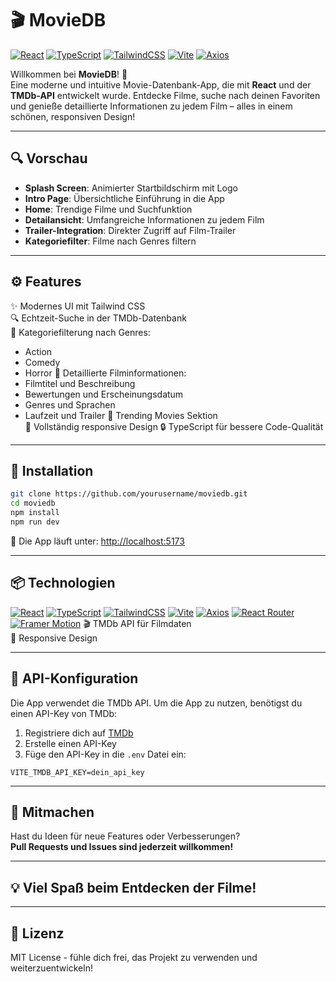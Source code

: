 # 🎬 MovieDB

[![React](https://img.shields.io/badge/React-20232A?style=for-the-badge&logo=react&logoColor=61DAFB)](https://reactjs.org/)
[![TypeScript](https://img.shields.io/badge/TypeScript-007ACC?style=for-the-badge&logo=typescript&logoColor=white)](https://www.typescriptlang.org/)
[![TailwindCSS](https://img.shields.io/badge/TailwindCSS-38B2AC?style=for-the-badge&logo=tailwind-css&logoColor=white)](https://tailwindcss.com/)
[![Vite](https://img.shields.io/badge/Vite-646CFF?style=for-the-badge&logo=vite&logoColor=white)](https://vitejs.dev/)
[![Axios](https://img.shields.io/badge/Axios-5A29E4?style=for-the-badge&logo=axios&logoColor=white)](https://axios-http.com/)

Willkommen bei **MovieDB**! 🍿  
Eine moderne und intuitive Movie-Datenbank-App, die mit **React** und der **TMDb-API** entwickelt wurde. Entdecke Filme, suche nach deinen Favoriten und genieße detaillierte Informationen zu jedem Film – alles in einem schönen, responsiven Design!

---

## 🔍 Vorschau

- **Splash Screen**: Animierter Startbildschirm mit Logo
- **Intro Page**: Übersichtliche Einführung in die App
- **Home**: Trendige Filme und Suchfunktion
- **Detailansicht**: Umfangreiche Informationen zu jedem Film
- **Trailer-Integration**: Direkter Zugriff auf Film-Trailer
- **Kategoriefilter**: Filme nach Genres filtern

---

## ⚙️ Features

✨ Modernes UI mit Tailwind CSS  
🔍 Echtzeit-Suche in der TMDb-Datenbank  
🎯 Kategoriefilterung nach Genres:

- Action
- Comedy
- Horror
  🎥 Detaillierte Filminformationen:
- Filmtitel und Beschreibung
- Bewertungen und Erscheinungsdatum
- Genres und Sprachen
- Laufzeit und Trailer
  🌟 Trending Movies Sektion  
  📱 Vollständig responsive Design
  🔒 TypeScript für bessere Code-Qualität

---

## 🚀 Installation

```bash
git clone https://github.com/yourusername/moviedb.git
cd moviedb
npm install
npm run dev
```

🔗 Die App läuft unter: [http://localhost:5173](http://localhost:5173)

---

## 📦 Technologien

[![React](https://img.shields.io/badge/React-20232A?style=for-the-badge&logo=react&logoColor=61DAFB)](https://reactjs.org/)
[![TypeScript](https://img.shields.io/badge/TypeScript-007ACC?style=for-the-badge&logo=typescript&logoColor=white)](https://www.typescriptlang.org/)
[![TailwindCSS](https://img.shields.io/badge/TailwindCSS-38B2AC?style=for-the-badge&logo=tailwind-css&logoColor=white)](https://tailwindcss.com/)
[![Vite](https://img.shields.io/badge/Vite-646CFF?style=for-the-badge&logo=vite&logoColor=white)](https://vitejs.dev/)
[![Axios](https://img.shields.io/badge/Axios-5A29E4?style=for-the-badge&logo=axios&logoColor=white)](https://axios-http.com/)
[![React Router](https://img.shields.io/badge/React_Router-CA4245?style=for-the-badge&logo=react-router&logoColor=white)](https://reactrouter.com/)
[![Framer Motion](https://img.shields.io/badge/Framer_Motion-0055FF?style=for-the-badge&logo=framer&logoColor=white)](https://www.framer.com/motion/) 
🎬 TMDb API für Filmdaten  
📱 Responsive Design

---

## 🔑 API-Konfiguration

Die App verwendet die TMDb API. Um die App zu nutzen, benötigst du einen API-Key von TMDb:

1. Registriere dich auf [TMDb](https://www.themoviedb.org/)
2. Erstelle einen API-Key
3. Füge den API-Key in die `.env` Datei ein:

```env
VITE_TMDB_API_KEY=dein_api_key
```

---

## 🤝 Mitmachen

Hast du Ideen für neue Features oder Verbesserungen?  
**Pull Requests und Issues sind jederzeit willkommen!**

---

## 💡 Viel Spaß beim Entdecken der Filme!

---

## 📄 Lizenz

MIT License - fühle dich frei, das Projekt zu verwenden und weiterzuentwickeln!
